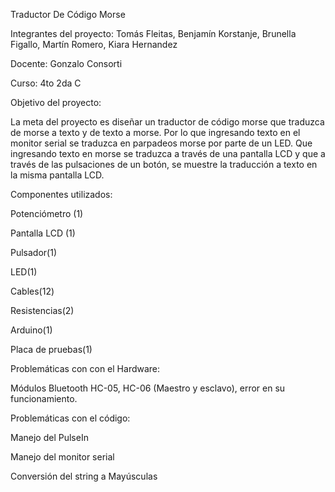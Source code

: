 Traductor De Código Morse

Integrantes del proyecto: Tomás Fleitas, Benjamín Korstanje, Brunella Figallo, Martín Romero, Kiara Hernandez

Docente: Gonzalo Consorti

Curso: 4to 2da C

Objetivo del proyecto:

La meta del proyecto es diseñar un traductor de código morse que traduzca de morse a texto y de texto a morse. Por lo que ingresando texto en el monitor serial se traduzca en parpadeos morse por parte de un LED. Que ingresando texto en morse se traduzca a través de una pantalla LCD y que a través de las pulsaciones de un botón, se muestre la traducción a texto en la misma pantalla LCD.

Componentes utilizados:

Potenciómetro (1)

Pantalla LCD (1)

Pulsador(1)

LED(1)

Cables(12)

Resistencias(2)

Arduino(1)

Placa de pruebas(1)

Problemáticas con con el Hardware:

Módulos Bluetooth HC-05, HC-06 (Maestro y esclavo), error en su funcionamiento.

Problemáticas con el código:

Manejo del PulseIn

Manejo del monitor serial

Conversión del string a Mayúsculas


